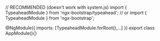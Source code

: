 // RECOMMENDED (doesn't work with system.js)
import { TypeaheadModule } from 'ngx-bootstrap/typeahead';
// or
import { TypeaheadModule } from 'ngx-bootstrap';

@NgModule({
  imports: [TypeaheadModule.forRoot(),...]
})
export class AppModule(){}
